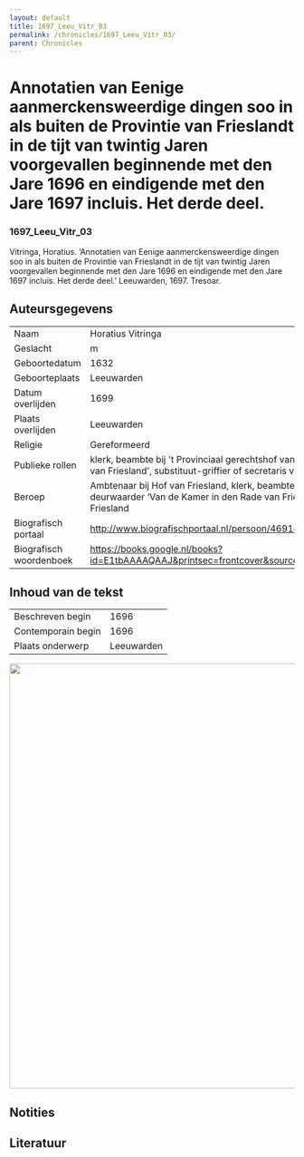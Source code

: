 ```yaml
---
layout: default
title: 1697_Leeu_Vitr_03
permalink: /chronicles/1697_Leeu_Vitr_03/
parent: Chronicles
--- 
```



# Annotatien van Eenige aanmerckensweerdige dingen soo in als buiten de Provintie van Frieslandt in de tijt van twintig Jaren voorgevallen beginnende met den Jare 1696 en eindigende met den Jare 1697 incluis. Het derde deel. 

### 1697_Leeu_Vitr_03 

Vitringa, Horatius. ‘Annotatien van Eenige aanmerckensweerdige dingen soo in als buiten de Provintie van Frieslandt in de tijt van twintig Jaren voorgevallen beginnende met den Jare 1696 en eindigende met den Jare 1697 incluis. Het derde deel.’ Leeuwarden, 1697. Tresoar. 

## Auteursgegevens 

| | | 
| --------------- | --------------- | 
| Naam | Horatius Vitringa | 
| Geslacht | m | 
| Geboortedatum | 1632 | 
| Geboorteplaats | Leeuwarden | 
| Datum overlijden | 1699 | 
| Plaats overlijden | Leeuwarden | 
| Religie | Gereformeerd | 
| Publieke rollen | klerk, beambte bij 't Provinciaal gerechtshof van Friesland, eerste deurwaarder ‘Van de Kamer in den Rade van Friesland’, substituut-griffier of secretaris van 't Hof van Friesland | 
| Beroep | Ambtenaar bij Hof van Friesland, klerk, beambte bij 't Provinciaal gerechtshof van Friesland, eerste deurwaarder ‘Van de Kamer in den Rade van Friesland’, substituut-griffier of secretaris van 't Hof van Friesland | 
| Biografisch portaal | http://www.biografischportaal.nl/persoon/46914453 | 
| Biografisch woordenboek | https://books.google.nl/books?id=E1tbAAAAQAAJ&printsec=frontcover&source=gbs_ge_summary_r&cad=0#v=onepage&q=vitringa&f=false | 

## Inhoud van de tekst 

| | | 
| --------------- | --------------- | 
| Beschreven begin | 1696 | 
| Contemporain begin | 1696 | 
| Plaats onderwerp | Leeuwarden | 

[<img src="..\..\barplots_chronicles\1697_Leeu_Vitr_03.jpg" width="750"/>](..\..\barplots_chronicles\1697_Leeu_Vitr_03.jpg) 

## Notities 

## Literatuur 


